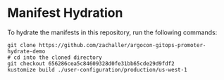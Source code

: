 # Manifest Hydration

To hydrate the manifests in this repository, run the following commands:

```shell
git clone https://github.com/zachaller/argocon-gitops-promoter-hydrate-demo
# cd into the cloned directory
git checkout 656286cea5c84609328d0fe31bb65cde29d9fdf2
kustomize build ./user-configuration/production/us-west-1
```
